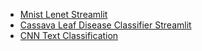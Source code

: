 - [Mnist Lenet Streamlit](https://aio2024-mnist-lenet-app-t2vdmjm5cxgbufnlpeaoxi.streamlit.app/)
- [Cassava Leaf Disease Classifier Streamlit](https://aio2024-cassava-leaf-app-ly7chv9nqr2vsaxjebbrme.streamlit.app/)
- [CNN Text Classification](https://aio2024-cnn-sentiment-analysis-wgvcqtyav44hjoora8tvnp.streamlit.app/)